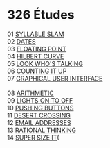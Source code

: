 # 326 Études
01	[SYLLABLE SLAM](https://www.cs.otago.ac.nz/cosc326/2020SS/etude01.pdf)<br/> 
02	[DATES](https://www.cs.otago.ac.nz/cosc326/2020SS/etude02.pdf)<br/>
03	[FLOATING POINT](https://www.cs.otago.ac.nz/cosc326/2020SS/etude03.pdf)<br/>
04	[HILBERT CURVE](https://www.cs.otago.ac.nz/cosc326/2020SS/etude04.pdf)<br/>
05	[LOOK WHO'S TALKING](https://www.cs.otago.ac.nz/cosc326/2020SS/etude05.pdf)<br/>
06	[COUNTING IT UP](https://www.cs.otago.ac.nz/cosc326/2020SS/etude06.pdf)<br/>
07	[GRAPHICAL USER INTERFACE](https://www.cs.otago.ac.nz/cosc326/2020SS/etude07.pdf)<br/> 		
08	[ARITHMETIC](https://www.cs.otago.ac.nz/cosc326/2020SS/etude08.pdf)<br/>
09	[LIGHTS ON TO OFF](https://www.cs.otago.ac.nz/cosc326/2020SS/etude09.pdf)<br/>
10	[PUSHING BUTTONS](https://www.cs.otago.ac.nz/cosc326/2020SS/etude10.pdf)<br/>
11	[DESERT CROSSING](https://www.cs.otago.ac.nz/cosc326/2020SS/etude11.pdf)<br/>
12	[EMAIL ADDRESSES](https://www.cs.otago.ac.nz/cosc326/2020SS/etude12.pdf)<br/>
13	[RATIONAL THINKING](https://www.cs.otago.ac.nz/cosc326/2020SS/etude13.pdf)<br/>
14	[SUPER SIZE IT](https://www.cs.otago.ac.nz/cosc326/2020SS/etude14.pdf)(<br/>
